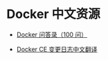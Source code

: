 # Docker 中文资源

* [Docker 问答录（100 问）](https://blog.lab99.org/post/docker-2016-07-14-faq.html)

* [Docker CE 变更日志中文翻译](https://github.com/allencloud/docker-changelog-chinese)
